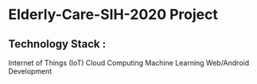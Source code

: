# Elderly-Care-SIH-2020 Project
## Technology Stack :  
Internet of Things (IoT) 
Cloud Computing 
Machine Learning 
Web/Android Development
